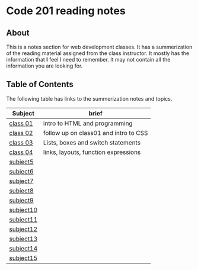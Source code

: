 # Code 201 reading notes

## About 
This is a notes section for web development classes. 
It has a summerization of the reading material assigned from the class instructor. It mostly has the information that **I** feel I need to remember. It may not contain all the information you are looking for.

## Table of Contents
The following table has links to the summerization notes and topics.

Subject|brief
-------|-------
[class 01](https://dinaalsaid.github.io/reading-notes/class-01)|intro to HTML and programming
[class 02](https://dinaalsaid.github.io/reading-notes/class-02)|follow up on class01 and intro to CSS
[class 03](https://dinaalsaid.github.io/reading-notes/class-03)|Lists, boxes and switch statements
[class 04](https://dinaalsaid.github.io/reading-notes/class-04)|links, layouts, function expressions
[subject5](https://dinaalsaid.github.io/reading-notes/)|
[subject6](https://dinaalsaid.github.io/reading-notes/)|
[subject7](https://dinaalsaid.github.io/reading-notes/)|
[subject8](https://dinaalsaid.github.io/reading-notes/)|
[subject9](https://dinaalsaid.github.io/reading-notes/)|
[subject10](https://dinaalsaid.github.io/reading-notes/)|
[subject11](https://dinaalsaid.github.io/reading-notes/)|
[subject12](https://dinaalsaid.github.io/reading-notes/)|
[subject13](https://dinaalsaid.github.io/reading-notes/)|
[subject14](https://dinaalsaid.github.io/reading-notes/)|
[subject15](https://dinaalsaid.github.io/reading-notes/)|
